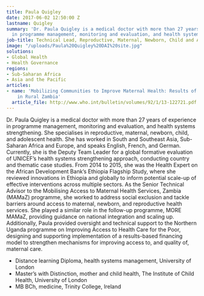 ```yaml
---
title: Paula Quigley
date: 2017-06-02 12:50:00 Z
lastname: Quigley
summary: 'Dr. Paula Quigley is a medical doctor with more than 27 years of experience
  in programme management, monitoring and evaluation, and health systems strengthening. '
job-title: Technical Lead, Reproductive, Maternal, Newborn, Child and Adolescent Health, Evidence and Learning, Global Health
image: "/uploads/Paula%20Quigley%20DAI%20site.jpg"
solutions:
- Global Health
- Health Governance
regions:
- Sub-Saharan Africa
- Asia and the Pacific
articles:
- name: 'Mobilizing Communities to Improve Maternal Health: Results of an Intervention
    in Rural Zambia'
  article_file: http://www.who.int/bulletin/volumes/92/1/13-122721.pdf
---
```


Dr. Paula Quigley is a medical doctor with more than 27 years of experience in programme management, monitoring and evaluation, and health systems strengthening. She specialises in reproductive, maternal, newborn, child, and adolescent health. She has worked in South and Southeast Asia, Sub-Saharan Africa and Europe, and speaks English, French, and German. Currently, she is the Deputy Team Leader for a global formative evaluation of UNICEF’s health systems strengthening approach, conducting country and thematic case studies. From 2014 to 2015, she was the Health Expert on the African Development Bank’s Ethiopia Flagship Study, where she reviewed innovations in Ethiopia and globally to inform potential scale-up of effective interventions across multiple sectors. As the Senior Technical Advisor to the Mobilising Access to Maternal Health Services, Zambia (MAMaZ) programme, she worked to address social exclusion and tackle barriers around access to maternal, newborn, and reproductive health services. She played a similar role in the follow-up programme, MORE MAMaZ, providing guidance on national integration and scaling up. Additionally, Paula provided oversight and technical support to the Northern Uganda programme on Improving Access to Health Care for the Poor, designing and supporting implementation of a results-based financing model to strengthen mechanisms for improving access to, and quality of, maternal care. 

* Distance learning Diploma, health systems management, University of London
* Master’s with Distinction, mother and child health, The Institute of Child Health, University of London
* MB BCh, medicine, Trinity College, Ireland